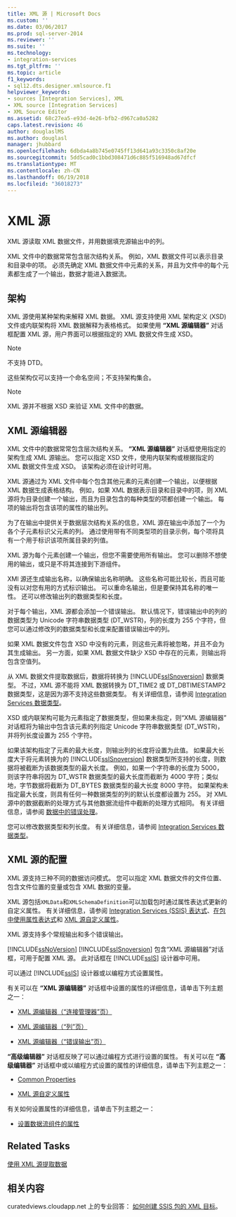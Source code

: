 ```yaml
---
title: XML 源 | Microsoft Docs
ms.custom: ''
ms.date: 03/06/2017
ms.prod: sql-server-2014
ms.reviewer: ''
ms.suite: ''
ms.technology:
- integration-services
ms.tgt_pltfrm: ''
ms.topic: article
f1_keywords:
- sql12.dts.designer.xmlsource.f1
helpviewer_keywords:
- sources [Integration Services], XML
- XML source [Integration Services]
- XML Source Editor
ms.assetid: 68c27ea5-e93d-4e26-bfb2-d967ca0a5282
caps.latest.revision: 46
author: douglaslMS
ms.author: douglasl
manager: jhubbard
ms.openlocfilehash: 6dbda4a8b745e0745ff13d641a93c3350c8af20e
ms.sourcegitcommit: 5dd5cad0c1bbd308471d6c885f516948ad67dfcf
ms.translationtype: MT
ms.contentlocale: zh-CN
ms.lasthandoff: 06/19/2018
ms.locfileid: "36018273"
---
```

# <a name="xml-source"></a>XML 源
  XML 源读取 XML 数据文件，并用数据填充源输出中的列。  
  
 XML 文件中的数据常常包含层次结构关系。 例如，XML 数据文件可以表示目录和目录中的项。 必须先确定 XML 数据文件中元素的关系，并且为文件中的每个元素都生成了一个输出，数据才能进入数据流。  
  
## <a name="schemas"></a>架构  
 XML 源使用某种架构来解释 XML 数据。 XML 源支持使用 XML 架构定义 (XSD) 文件或内联架构将 XML 数据解释为表格格式。 如果使用 **“XML 源编辑器”** 对话框配置 XML 源，用户界面可以根据指定的 XML 数据文件生成 XSD。  
  
> [!NOTE]  
>  不支持 DTD。  
  
 这些架构仅可以支持一个命名空间；不支持架构集合。  
  
> [!NOTE]  
>  XML 源并不根据 XSD 来验证 XML 文件中的数据。  
  
## <a name="xml-source-editor"></a>XML 源编辑器  
 XML 文件中的数据常常包含层次结构关系。 **“XML 源编辑器”** 对话框使用指定的架构生成 XML 源输出。 您可以指定 XSD 文件，使用内联架构或根据指定的 XML 数据文件生成 XSD。 该架构必须在设计时可用。  
  
 XML 源通过为 XML 文件中每个包含其他元素的元素创建一个输出，以便根据 XML 数据生成表格结构。 例如，如果 XML 数据表示目录和目录中的项，则 XML 源将为目录创建一个输出，而且为目录包含的每种类型的项都创建一个输出。 每项的输出将包含该项的属性的输出列。  
  
 为了在输出中提供关于数据层次结构关系的信息，XML 源在输出中添加了一个为各个子元素标识父元素的列。 通过使用带有不同类型项的目录示例，每个项将具有一个用于标识该项所属目录的列值。  
  
 XML 源为每个元素创建一个输出，但您不需要使用所有输出。 您可以删除不想使用的输出，或只是不将其连接到下游组件。  
  
 XMl 源还生成输出名称，以确保输出名称明确。 这些名称可能比较长，而且可能没有以对您有用的方式标识输出。 可以重命名输出，但是要保持其名称的唯一性。 还可以修改输出列的数据类型和长度。  
  
 对于每个输出，XML 源都会添加一个错误输出。 默认情况下，错误输出中的列的数据类型为 Unicode 字符串数据类型 (DT_WSTR)，列的长度为 255 个字符，但您可以通过修改列的数据类型和长度来配置错误输出中的列。  
  
 如果 XML 数据文件包含 XSD 中没有的元素，则这些元素将被忽略，并且不会为其生成输出。 另一方面，如果 XML 数据文件缺少 XSD 中存在的元素，则输出将包含空值列。  
  
 从 XML 数据文件提取数据后，数据将转换为 [!INCLUDE[ssISnoversion](../../includes/ssisnoversion-md.md)] 数据类型。 不过，XML 源不能将 XML 数据转换为 DT_TIME2 或 DT_DBTIMESTAMP2 数据类型，这是因为源不支持这些数据类型。 有关详细信息，请参阅 [Integration Services 数据类型](integration-services-data-types.md)。  
  
 XSD 或内联架构可能为元素指定了数据类型，但如果未指定，则“XML 源编辑器”  对话框将为输出中包含该元素的列指定 Unicode 字符串数据类型 (DT_WSTR)，并将列长度设置为 255 个字符。  
  
 如果该架构指定了元素的最大长度，则输出列的长度将设置为此值。 如果最大长度大于将元素转换为的 [!INCLUDE[ssISnoversion](../../includes/ssisnoversion-md.md)] 数据类型所支持的长度，则数据将被截断为该数据类型的最大长度。 例如，如果一个字符串的长度为 5000，则该字符串将因为 DT_WSTR 数据类型的最大长度而截断为 4000 字符；类似地，字节数据将截断为 DT_BYTES 数据类型的最大长度 8000 字符。 如果架构未指定最大长度，则具有任何一种数据类型的列的默认长度都设置为 255。 对 XML 源中的数据截断的处理方式与其他数据流组件中截断的处理方式相同。 有关详细信息，请参阅 [数据中的错误处理](error-handling-in-data.md)。  
  
 您可以修改数据类型和列长度。 有关详细信息，请参阅 [Integration Services 数据类型](integration-services-data-types.md)。  
  
## <a name="configuration-of-the-xml-source"></a>XML 源的配置  
 XML 源支持三种不同的数据访问模式。 您可以指定 XML 数据文件的文件位置、包含文件位置的变量或包含 XML 数据的变量。  
  
 XML 源包括`XMLData`和`XMLSchemaDefinition`可以加载包时通过属性表达式更新的自定义属性。 有关详细信息，请参阅 [Integration Services (SSIS) 表达式](../expressions/integration-services-ssis-expressions.md)、[在包中使用属性表达式](../expressions/use-property-expressions-in-packages.md)和 [XML 源自定义属性](xml-source-custom-properties.md)。  
  
 XML 源支持多个常规输出和多个错误输出。  
  
 [!INCLUDE[ssNoVersion](../../includes/ssnoversion-md.md)] [!INCLUDE[ssISnoversion](../../includes/ssisnoversion-md.md)] 包含“XML 源编辑器”对话框，可用于配置 XML 源。 此对话框在 [!INCLUDE[ssIS](../../includes/ssis-md.md)] 设计器中可用。  
  
 可以通过 [!INCLUDE[ssIS](../../includes/ssis-md.md)] 设计器或以编程方式设置属性。  
  
 有关可以在 **“XML 源编辑器”** 对话框中设置的属性的详细信息，请单击下列主题之一：  
  
-   [XML 源编辑器（“连接管理器”页）](../xml-source-editor-connection-manager-page.md)  
  
-   [XML 源编辑器（“列”页）](../xml-source-editor-columns-page.md)  
  
-   [XML 源编辑器（“错误输出”页）](../xml-source-editor-error-output-page.md)  
  
 **“高级编辑器”** 对话框反映了可以通过编程方式进行设置的属性。 有关可以在 **“高级编辑器”** 对话框中或以编程方式设置的属性的详细信息，请单击下列主题之一：  
  
-   [Common Properties](../common-properties.md)  
  
-   [XML 源自定义属性](xml-source-custom-properties.md)  
  
 有关如何设置属性的详细信息，请单击下列主题之一：  
  
-   [设置数据流组件的属性](set-the-properties-of-a-data-flow-component.md)  
  
## <a name="related-tasks"></a>Related Tasks  
 [使用 XML 源提取数据](xml-source.md)  
  
## <a name="related-content"></a>相关内容  
 curatedviews.cloudapp.net 上的专业回答： [如何创建 SSIS 包的 XML 目标](http://go.microsoft.com/fwlink/?LinkId=321993)。  
  
  